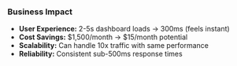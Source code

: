 ### Business Impact

- **User Experience:** 2-5s dashboard loads → 300ms (feels instant)
- **Cost Savings:** $1,500/month → $15/month potential
- **Scalability:** Can handle 10x traffic with same performance
- **Reliability:** Consistent sub-500ms response times
